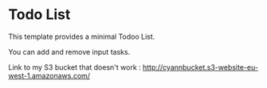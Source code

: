 # Todo List

This template provides a minimal Todoo List.

You can add and remove input tasks.

Link to my S3 bucket that doesn't work : http://cyannbucket.s3-website-eu-west-1.amazonaws.com/
